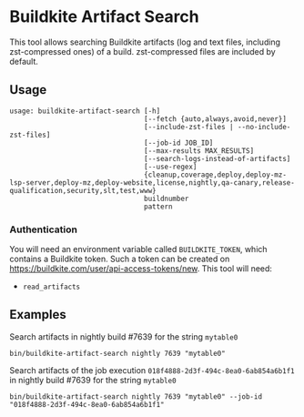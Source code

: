 # Buildkite Artifact Search

This tool allows searching Buildkite artifacts (log and text files, including zst-compressed ones) of a build.
zst-compressed files are included by default.

## Usage
```
usage: buildkite-artifact-search [-h]
                                 [--fetch {auto,always,avoid,never}]
                                 [--include-zst-files | --no-include-zst-files]
                                 [--job-id JOB_ID]
                                 [--max-results MAX_RESULTS]
                                 [--search-logs-instead-of-artifacts]
                                 [--use-regex]
                                 {cleanup,coverage,deploy,deploy-mz-lsp-server,deploy-mz,deploy-website,license,nightly,qa-canary,release-qualification,security,slt,test,www}
                                 buildnumber
                                 pattern
```

### Authentication

You will need an environment variable called `BUILDKITE_TOKEN`, which contains a Buildkite token. Such a token can be
created on https://buildkite.com/user/api-access-tokens/new.
This tool will need:
* `read_artifacts`

## Examples

Search artifacts in nightly build #7639 for the string `mytable0`

```
bin/buildkite-artifact-search nightly 7639 "mytable0"
```

Search artifacts of the job execution `018f4888-2d3f-494c-8ea0-6ab854a6b1f1` in nightly build #7639 for the string `mytable0`

```
bin/buildkite-artifact-search nightly 7639 "mytable0" --job-id "018f4888-2d3f-494c-8ea0-6ab854a6b1f1"
```
